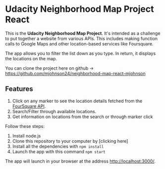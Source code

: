 # Udacity Neighborhood Map Project React

This is the **Udacity Neighborhood Map Project**. It's intended as a challenge to put together a website from various APIs. This includes making function calls to Google Maps and other location-based services like Foursquare.

The app allows you to filter the list down as you type. In return, it displays the locations on the map.

You can clone the project here on github -> https://github.com/mjohnson24/neighborhood-map-react-mjohnson

## Features

1. Click on any marker to see the location details fetched from the [FourSquare API](https://developer.foursquare.com/).
2. Search/Filter through available locations.
3. Get information on locations from the search or through marker click

Follow these steps:

1. Install node.js
1. Clone this repository to your computer by [clicking here]
1. Install all the dependencies with `npm install`
1. Launch the app with this command `npm start`

The app will launch in your browser at the address [http://localhost:3000/](http://localhost:3000/).
